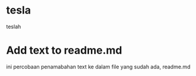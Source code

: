 # tesla
teslah

# Add text to readme.md
ini percobaan penamabahan text ke dalam file yang sudah ada, readme.md